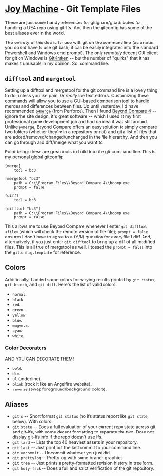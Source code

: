 # [Joy Machine](http://joy-machine.com/) - Git Template Files
These are just some handy references for gitignore/gitattributes for handling a UE4 repo using git-lfs. And then the gitconfig has some of the best aliases ever in the world.

The entirety of this doc is for use with git on the command line (as a note: you do *not* have to use git bash; it can be easily integrated into the standard Powershell and Windows cmd prompt). The only *remotely* decent GUI client for git on Windows is [GitKraken](https://www.gitkraken.com) -- but the number of "quirks" that it has makes it unusable in my opinion. So: command line.

## `difftool` and `mergetool`
Setting up a difftool and mergetool for the git command line is a lovely thing to do, unless you like pain. Or *really* like text editors. Customizing these commands will allow you to use a GUI-based comparison tool to handle merges and differences between files. Up until yesterday, I'd have recommended [`p4merge`](https://www.perforce.com/product/components/perforce-visual-merge-and-diff-tools) (from Perforce). Then I found [Beyond Compare 4](https://www.scootersoftware.com/) -- ignore the site design, it's great software -- which I used at my first professional game development job and had *no* idea it was still around. Unlike `p4merge`, Beyond Compare offers an easy solution to simply compare two folders (whether they're in a repository or not) and git a list of files that are added/removed/changed/unchanged in the file hierarchy. And then you can go through and diff/merge what you want to.

Point being: these are great tools to build into the git command line. This is my personal global gitconfig:

```
[merge]
	tool = bc3

[mergetool "bc3"]
	path = C:\\Program Files\\Beyond Compare 4\\bcomp.exe
	prompt = false

[diff]
	tool = bc3

[difftool "bc3"]
	path = C:\\Program Files\\Beyond Compare 4\\bcomp.exe
	prompt = false
```

This allows me to use Beyond Compare whenever I enter `git difftool <file>` (which will check the remote version of the file); `prompt = false` ensures I don't have to agree to a (Y/N) question for every file I diff. And, alternatively, if you just enter `git difftool` to bring up a diff of all modified files. This is all true of mergetool as well. I tossed the `prompt = false` into the `gitconfig.template` for reference. 

## Colors
Additionally, I added some colors for varying results printed by `git status`, `git branch`, and `git diff`. Here's the list of valid colors:
* `normal`.
* `black`
* `red`.
* `green`.
* `yellow`.
* `blue`.
* `magenta`.
* `cyan`.
* `white`.

### Color Decorators
AND YOU CAN DECORATE THEM!
* `bold`.
* `dim`.
* `ul` (underline).
* `blink` (rock it like an Angelfire website).
* `reverse` (swap foreground/background colors).

## Aliases
* `git s` -- Short format `git status` (no lfs status report like `git state`, below). With colors!
* `git state` -- Does a full evaluation of your current repo state across git and git-lfs, with some decent formatting to separate the two. Does not display git-lfs info if the repo doesn't use lfs.
* `git lard` -- Lists the top 40 heaviest assets in your repository.
* `git last` -- Just print out the last commit to your command line.
* `git uncommit` -- Uncommit whatever you just did.
* `git prettylog` -- Pretty log with some branch graphics.
* `git tree` -- Just prints a pretty-formatted revision history in tree form.
* `git holy-fsck` -- Does a full and strict verification of the git repository.
